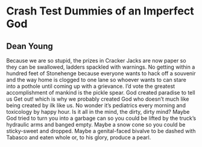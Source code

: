 # Crash Test Dummies of an Imperfect God
## Dean Young
Because we are so stupid,
the prizes in Cracker Jacks are now paper
so they can be swallowed, ladders
spackled with warnings. No getting
within a hundred feet of Stonehenge because
everyone wants to hack off a souvenir
and the way home is clogged to one lane
so whoever wants to can stare into a pothole
until coming up with a grievance. I’d vote
the greatest accomplishment of mankind
is the pickle spear. God created paradise
to tell us Get out! which is why we probably
created God who doesn’t much like being created
by ilk like us. No wonder it’s pediatrics
every morning and toxicology by happy hour.
Is it all in the mind, the dirty, dirty mind?
Maybe God tried to turn you into a garbage can
so you could be lifted by the truck’s hydraulic
arms and banged empty. Maybe a snow cone
so you could be sticky-sweet and dropped.
Maybe a genital-faced bivalve to be dashed
with Tabasco and eaten whole or, to his glory,
produce a pearl.